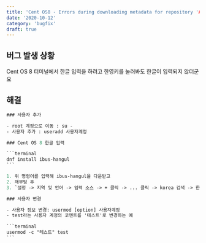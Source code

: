 ```yaml
---
title: 'Cent OS8 - Errors during downloading metadata for repository 'AppStream'
date: '2020-10-12'
category: 'bugfix'
draft: true
---
```


## 버그 발생 상황

Cent OS 8 터미널에서 한글 입력을 하려고 한영키를 눌러봐도 한글이 입력되지 않더군요

## 해결

````ps
### 사용자 추가

- root 계정으로 이동 : su -
- 사용자 추가 : useradd 사용자계정

### Cent OS 8 한글 입력

```terminal
dnf install ibus-hangul
```

1. 위 명령어를 입력해 ibus-hangul을 다운받고
2. 재부팅 후
3. `설정 -> 지역 및 언어 -> 입력 소스 -> + 클릭 -> ... 클릭 -> korea 검색 -> 한국어 클릭 -> 한국어 (Hangul) 클릭` 해 추가

### 사용자 변경

- 사용자 정보 변경: usermod [option] 사용자계정
- test라는 사용자 계정의 코멘트를 '테스트'로 변경하는 예

```terminal
usermod -c "테스트" test
```
````
